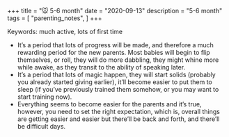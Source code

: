 +++
title = "🐭 5-6 month"
date = "2020-09-13"
description = "5-6 month"
tags = [
    "parenting_notes",
]
+++

Keywords: much active, lots of first time

* It’s a period that lots of progress will be made, and therefore a much rewarding period for the new parents. Most babies will begin to flip themselves, or roll, they will do more dabbling, they might whine more while awake, as they transit to the ability of speaking later.
* It’s a period that lots of magic happen, they will start solids (probably you already started giving earlier), it’ll become easier to put them to sleep (if you’ve previously trained them somehow, or you may want to start training now).
* Everything seems to become easier for the parents and it’s true, however, you need to set the right expectation, which is, overall things are getting easier and easier but there’ll be back and forth, and there’ll be difficult days.